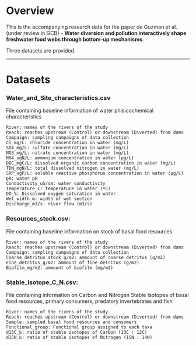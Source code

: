 # Overview
This is the accompanying research data for the paper de Guzman et al. (under review in GCB) - **Water diversion and pollution interactively shape freshwater food webs through bottom-up mechanisms**.

Three datasets are provided.

---
# Datasets

### Water_and_Site_characteristics.csv
File containing baseline information of water phisicochemical characteristics

	River: names of the rivers of the study
	Reach: reaches upstream (Control) or downstream (Diverted) from dams
	Campaign: sampling campaigns of data collection
	Cl_mg/L: chloride concentration in water (mg/L)
	SO4_mg/L: sulfate concentration in water (mg/L)
	NO3_mg/L: nitrate concentration in water (mg/L)
	NH4_ugN/L: ammonium concentration in water (µg/L)
	DOC_mgC/L: dissolved organic carbon concentration in water (mg/L)
	TDN_mgN/L: total dissolved nitrogen in water (mg/L)
	SRP_ugP/L: soluble reactive phosphorus concentration in water (µg/L)
	pH: water pH
	Conductivity_uS/cm: water conductivity
	Temperature_C: temperature in water (ºC)
	DO_%: Dissolved oxygen saturation in water
	Wet_width_m: width of wet section
	Discharge_m3/s: river flow (m3/s)



### Resources_stock.csv: 
File containing baseline information on stock of basal food resources

	River: names of the rivers of the study
	Reach: reaches upstream (Control) or downstream (Diverted) from dams
	Campaign: sampling campaigns of data collection
	Coarse_detritus_stock_g/m2: ammount of coarse detritus (g/m2)
	Fine_detritus_g/m2: ammount of fine detritus (g/m2)
	Biofilm_mg/m2: ammount of biofilm (mg/m2)


### Stable_isotope_C_N.csv: 
File containing information on Carbon and Nitrogen Stable Isotopes of basal food resources, primary consumers, predatory invertebrates and fish

	River: names of the rivers of the study
	Reach: reaches upstream (Control) or downstream (Diverted) from dams
	Sample: sampled basal food resources and consumers
	Functional_group: Functional group assigned to each taxa
	d13C_‰: ratio of stable isotopes of Carbon (13C : 12C)
	d15N_‰: ratio of stable isotopes of Nitrogen (15N : 14N)
